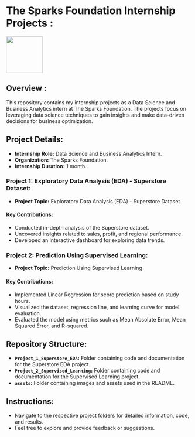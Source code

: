 # The Sparks Foundation Internship Projects :

<img src="https://github.com/Ayushmi-Adh/The-Sparks-Foundation-Projects/assets/132826306/9b621816-1d5b-4b4e-870a-d132592a8e5e" width="100">

## Overview :

This repository contains my internship projects as a Data Science and Business Analytics intern at The Sparks Foundation. The projects focus on leveraging data science techniques to gain insights and make data-driven decisions for business optimization.

## Project Details:

- **Internship Role:** Data Science and Business Analytics Intern.
- **Organization:** The Sparks Foundation.
- **Internship Duration:** 1 month..

### Project 1: Exploratory Data Analysis (EDA) - Superstore Dataset:

- **Project Topic:** Exploratory Data Analysis (EDA) - Superstore Dataset


#### Key Contributions:

- Conducted in-depth analysis of the Superstore dataset.
- Uncovered insights related to sales, profit, and regional performance.
- Developed an interactive dashboard for exploring data trends.

### Project 2: Prediction Using Supervised Learning:

- **Project Topic:** Prediction Using Supervised Learning


#### Key Contributions:

- Implemented Linear Regression for score prediction based on study hours.
- Visualized the dataset, regression line, and learning curve for model evaluation.
- Evaluated the model using metrics such as Mean Absolute Error, Mean Squared Error, and R-squared.

## Repository Structure:

- **`Project_1_Superstore_EDA`:** Folder containing code and documentation for the Superstore EDA project.
- **`Project_2_Supervised_Learning`:** Folder containing code and documentation for the Supervised Learning project.
- **`assets`:** Folder containing images and assets used in the README.

## Instructions:

- Navigate to the respective project folders for detailed information, code, and results.
- Feel free to explore and provide feedback or suggestions.


